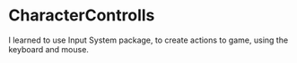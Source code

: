 # CharacterControlls
I learned to use Input System package, to create actions to game, using the keyboard and mouse.
